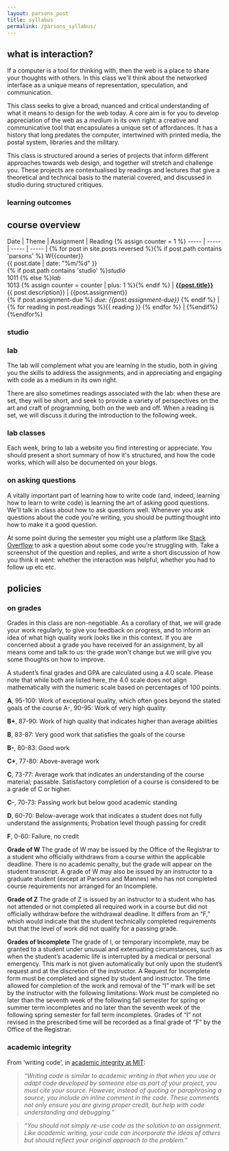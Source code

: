 ```yaml
---
layout: parsons_post
title: syllabus
permalink: /parsons_syllabus/
---
```


## what is interaction?
If a computer is a tool for thinking with, then the web is a place to
share your thoughts with others. In this class we'll think about the networked interface as a unique means of representation, speculation, and communication.

This class seeks to give a broad, nuanced and critical understanding of
what it means to design for the web today. A core aim is for you to develop appreciation of the web as a *medium* in its own right: a creative and communicative tool that encapsulates a unique set of affordances. It has a history that long predates the computer, intertwined with printed media, the postal system, libraries and the military.

This class is structured around a
series of projects that inform different approaches towards
web design, and together will
stretch and challenge you. These projects are
contextualised by readings and lectures that give a theoretical and
technical basis to the material covered, and discussed in studio during
structured critiques.

### learning outcomes


## course overview

Date | Theme | Assignment | Reading {% assign counter = 1 %}
----- | ----- | ----- | ----- | {% for post in site.posts reversed %}{% if post.path contains 'parsons' %}
W{{counter}} <br>{{ post.date | date: "%m/%d" }} <br> {% if post.path contains 'studio' %}*studio*<br>1011	{% else %}*lab*<br>1013 {% assign counter = counter | plus: 1 %}{% endif %}  | [**{{post.title}}**]( {{post.url}} )  <br> {{ post.description}} |  {{post.assignment}}  <br> {% if post.assignment-due %} *due: {{post.assignment-due}}* {% endif %} | {% for reading in post.readings %}{{ reading }} {% endfor %} | {%endif%}{%endfor%}

### studio

### lab
The lab will complement what you are learning in the studio, both in giving you the skills to address the assignments, and in appreciating and engaging with code as a medium in its own right.

There are also sometimes readings associated with the lab: when these are set, they will be short, and seek to provide a variety of perspectives on the art and craft of programming, both on the web and off. When a reading is set, we will discuss it during the introduction to the following week.


### lab classes
Each week, bring to lab a website you find interesting or appreciate. You should present a short summary of how it's structured, and how the code works, which will also be documented on your blogs.


### on asking questions
A vitally important part of learning how to write code (and, indeed, learning how to learn to write code) is learning the art of asking good questions. We'll talk in class about how to ask questions well. Whenever you ask questions about the code you're writing, you should be putting thought into how to make it a good question.

At some point during the semester you might use a platform like [Stack Overflow](https://stackoverflow.com) to ask a question about some code you’re struggling with. Take a screenshot of the question and replies, and write a short discussion of how you think it went: whether the interaction was helpful, whether you had to follow up etc etc.


## policies

### on grades
Grades in this class are non-negotiable. As a corollary of that, we will grade your work regularly, to give you feedback on progress, and to inform an idea of what high quality work looks like in this context. If you are concerned about a grade you have received for an assignment, by all means come and talk to us: the grade won't change but we will give you some thoughts on how to improve.

A student’s final grades and GPA are calculated using a 4.0 scale. Please note that while both are listed here, the 4.0 scale does not align mathematically with the numeric scale based on percentages of 100 points.

**A**, 95-100: Work of exceptional quality, which often goes beyond the stated goals of the course A-, 90-95: Work of very high quality

**B+**, 87-90: Work of high quality that indicates higher than average abilities

**B**, 83-87: Very good work that satisfies the goals of the course

**B-**, 80-83: Good work

**C+**, 77-80: Above-average work

**C**, 73-77: Average work that indicates an understanding of the course material; passable. Satisfactory completion of a course is considered to be a grade of C or higher.

**C-**, 70-73: Passing work but below good academic standing

**D**, 60-70: Below-average work that indicates a student does not fully understand the assignments; Probation level though passing for credit

**F**, 0-60: Failure, no credit


**Grade of W**
The grade of W may be issued by the Office of the Registrar to a student who officially withdraws from a course within the applicable deadline. There is no academic penalty, but the grade will appear on the student transcript. A grade of W may also be issued by an instructor to a graduate student (except at Parsons and Mannes) who has not completed course requirements nor arranged for an Incomplete.


**Grade of Z**
The grade of Z is issued by an instructor to a student who has not attended or not completed all required work in a course but did not officially withdraw before the withdrawal deadline. It differs from an “F,” which would indicate that the student technically completed requirements but that the level of work did not qualify for a passing grade.

**Grades of Incomplete**
The grade of I, or temporary incomplete, may be granted to a student under unusual and extenuating circumstances, such as when the student’s academic life is interrupted by a medical or personal emergency. This mark is not given automatically but only upon the student’s request and at the discretion of the instructor. A Request for Incomplete form must be completed and signed by student and instructor. The time allowed for completion of the work and removal of the “I” mark will be set by the instructor with the following limitations:
Work must be completed no later than the seventh week of the following fall semester for spring or summer term incompletes and no later than the seventh week of the following spring semester for fall term incompletes. Grades of “I” not revised in the prescribed time will be recorded as a final grade of “F” by the Office of the Registrar.


### academic integrity

From 'writing code', in [academic integrity at MIT](https://integrity.mit.edu/handbook/writing-code):

>*“Writing code is similar to academic writing in that when you use or adapt code developed by someone else as part of your project, you must cite your source. However, instead of quoting or paraphrasing a source, you include an inline comment in the code. These comments not only ensure you are giving proper credit, but help with code understanding and debugging.”*

>*“You should not simply re-use code as the solution to an assignment. Like academic writing, your code can incorporate the ideas of others but should reflect your original approach to the problem.”*


